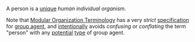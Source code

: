 A person is a [unique](https://github.com/gcassel/Modular-Organization-Terminology/blob/master/terms/unique.md) *human* *individual* *organism*.

Note that [Modular Organization Terminology](https://github.com/gcassel/Modular-Organization-Terminology/) has a very *strict* [specification](https://github.com/gcassel/Modular-Organization-Terminology/blob/master/terms/specification.md) for [group agent](https://github.com/gcassel/Modular-Organization-Terminology/blob/master/compound-terms/group-agent.md), and [intentionally](https://github.com/gcassel/Modular-Organization-Terminology/blob/master/terms/intention.md) avoids *confusing* or *conflating* the term "person" with any [potential](https://github.com/gcassel/Modular-Organization-Terminology/blob/master/terms/potential.md) [type](https://github.com/gcassel/Modular-Organization-Terminology/blob/master/terms/type.md) of group agent.
